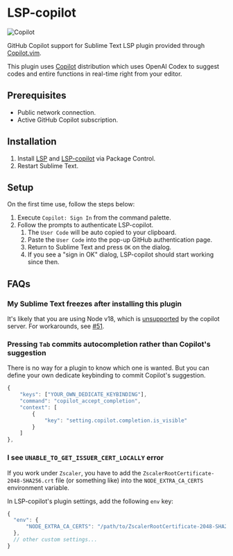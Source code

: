 # LSP-copilot

![Copilot](https://raw.githubusercontent.com/TheSecEng/LSP-copilot/master/docs/screenshot.png)

GitHub Copilot support for Sublime Text LSP plugin provided through [Copilot.vim][].

This plugin uses [Copilot][] distribution which uses OpenAI Codex to suggest codes
and entire functions in real-time right from your editor.

## Prerequisites

* Public network connection.
* Active GitHub Copilot subscription.

## Installation

1. Install [LSP][] and [LSP-copilot][] via Package Control.
1. Restart Sublime Text.

## Setup

On the first time use, follow the steps below:

1. Execute `Copilot: Sign In` from the command palette.
1. Follow the prompts to authenticate LSP-copilot.
    1. The `User Code` will be auto copied to your clipboard.
    1. Paste the `User Code` into the pop-up GitHub authentication page.
    1. Return to Sublime Text and press `OK` on the dialog.
    1. If you see a "sign in OK" dialog, LSP-copilot should start working since then.


## FAQs

### My Sublime Text freezes after installing this plugin

It's likely that you are using Node v18, which is [unsupported](https://github.com/github/copilot.vim/blob/554460008f18cbffecb9f1e5de58fec8410dc16f/autoload/copilot/agent.vim#L378-L387) by the copilot server.
For workarounds, see [#51](https://github.com/TheSecEng/LSP-copilot/issues/51#issuecomment-1216545673).

### Pressing `Tab` commits autocompletion rather than Copilot's suggestion

There is no way for a plugin to know which one is wanted. But you can define your own dedicate keybinding to commit
Copilot's suggestion.

```js
{
    "keys": ["YOUR_OWN_DEDICATE_KEYBINDING"],
    "command": "copilot_accept_completion",
    "context": [
        {
            "key": "setting.copilot.completion.is_visible"
        }
    ]
},
```

### I see `UNABLE_TO_GET_ISSUER_CERT_LOCALLY` error

If you work under `Zscaler`, you have to add the `ZscalerRootCertificate-2048-SHA256.crt` file
(or something like) into the `NODE_EXTRA_CA_CERTS` environment variable.

In LSP-copilot's plugin settings, add the following `env` key:

```js
{
  "env": {
      "NODE_EXTRA_CA_CERTS": "/path/to/ZscalerRootCertificate-2048-SHA256.crt",
  },
  // other custom settings...
}
```

[Copilot]: https://github.com/features/copilot
[Copilot.vim]: https://github.com/github/copilot.vim/tree/release/copilot/dist
[LSP]: https://packagecontrol.io/packages/LSP
[LSP-copilot]: https://packagecontrol.io/packages/LSP-copilot

